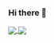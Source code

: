 ### Hi there 👋

<a href="">
  <img align="center" src="https://github-readme-stats.vercel.app/api?username=tristinsorrells1&show_icons=true&theme=radical" />
</a>
<a href="">
  <img align="center" src="https://github-readme-stats.vercel.app/api/top-langs/?username=tristinsorrells1&layout=compact" />
</a>

          

<!--
**Tristinsorrells1/Tristinsorrells1** is a ✨ _special_ ✨ repository because its `README.md` (this file) appears on your GitHub profile.

Here are some ideas to get you started:

- 🔭 I’m currently working on ...
- 🌱 I’m currently learning ...
- 👯 I’m looking to collaborate on ...
- 🤔 I’m looking for help with ...
- 💬 Ask me about ...
- 📫 How to reach me: ...
- 😄 Pronouns: ...
- ⚡ Fun fact: ...
-->
